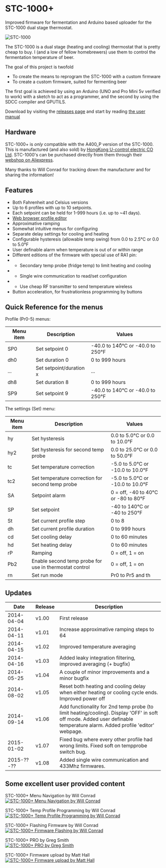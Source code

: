 STC\-1000+
========

Improved firmware for fermentation and Arduino based uploader for the STC-1000 dual stage thermostat.

![STC-1000](http://img.diytrade.com/cdimg/1066822/11467124/0/1261107339/temperature_controllers_STC-1000.jpg)

The STC-1000 is a dual stage (heating and cooling) thermostat that is pretty cheap to buy. I (and a low of fellow homebrewers) use them to control the fermentation temperature of beer.

The goal of this project is twofold
 * To create the means to reprogram the STC-1000 with a custom firmware
 * To create a custom firmware, suited for fermenting beer

The first goal is achieved by using an Arduino (UNO and Pro Mini 5v verified to work) with a sketch to act as a programmer, and the second by using the SDCC compiler and GPUTILS. 

Download by visiting the [releases page](https://github.com/matsstaff/stc1000p/releases)
and start by reading [the user manual](/usermanual/README.md)

Hardware
--------
STC\-1000+ is *only* compatible with the A400_P version of the STC\-1000. This is manufactured (and also sold) by [HongKong U-control electric CO Ltd](http://www.sz-youkong.com/). STC\-1000's can be purchased directly from them through their [webshop on Aliexpress](http://www.aliexpress.com/store/1305777).

Many thanks to Will Conrad for tracking down the manufacturer and for sharing the information!

Features
--------

* Both Fahrenheit and Celsius versions
* Up to 6 profiles with up to 10 setpoints.
* Each setpoint can be held for 1-999 hours (i.e. up to ~41 days).
* [Web browser profile editor](http://goo.gl/z1KEoi) 
* Approximative ramping
* Somewhat intuitive menus for configuring
* Separate delay settings for cooling and heating
* Configurable hysteresis (allowable temp swing) from 0.0 to 2.5°C or 0.0 to 5.0°F
* User definable alarm when temperature is out of or within range
* Different editions of the firmware with special use of RA1 pin:
* - Secondary temp probe (fridge temp) to limit heating and cooling
* - Single wire communication to read/set configuration 
* - Use cheap RF transmitter to send temperature wireless
* Button acceleration, for frustrationless programming by buttons

Quick Reference for the menus
-----------------------------

Profile (Pr0-5) menus:

|Menu item|Description|Values|
|--------|-------|-------|
|SP0|Set setpoint 0|-40.0 to 140͒°C or -40.0 to 250°F|
|dh0|Set duration 0|0 to 999 hours|
|...|Set setpoint/duration x|...|
|dh8|Set duration 8|0 to 999 hours|
|SP9|Set setpoint 9|-40.0 to 140°C or -40.0 to 250°F|

The settings (Set) menu:

|Menu item|Description|Values|
|---|---|---|
|hy|Set hysteresis|0.0 to 5.0°C or 0.0 to 10.0°F|
|hy2|Set hysteresis for second temp probe|0.0 to 25.0°C or 0.0 to 50.0°F|
|tc|Set temperature correction|-5.0 to 5.0°C or -10.0 to 10.0°F|
|tc2|Set temperature correction for second temp probe|-5.0 to 5.0°C or -10.0 to 10.0°F|
|SA|Setpoint alarm|0 = off, -40 to 40°C or -80 to 80°F|
|SP|Set setpoint|-40 to 140°C or -40 to 250°F|
|St|Set current profile step|0 to 8|
|dh|Set current profile duration|0 to 999 hours|
|cd|Set cooling delay|0 to 60 minutes|
|hd|Set heating delay|0 to 60 minutes|
|rP|Ramping|0 = off, 1 = on|
|Pb2|Enable second temp probe for use in thermostat control|0 = off, 1 = on|
|rn|Set run mode|Pr0 to Pr5 and th|


Updates
-------

|Date|Release|Description|
|----|-------|-----------|
|2014-04-04|v1.00|First release|
|2014-04-11|v1.01|Increase approximative ramping steps to 64|
|2014-04-15|v1.02|Improved temperature averaging|
|2014-04-16|v1.03|Added leaky integration filtering, improved averaging (+ bugfix)|
|2014-05-25|v1.04|A couple of minor improvements and a minor bugfix|
|2014-08-02|v1.05|Reset both heating and cooling delay when either heating or cooling cycle ends. Improved power off| functionality, increased button debounce time, allow longer heating delays.|  
|2014-09-14|v1.06|Add functionality for 2nd temp probe (to limit heating/cooling). Display 'OFF' in soft off mode. Added user definable temperature alarm. Added profile 'editor' webpage.|
|2015-01-02|v1.07|Fixed bug where every other profile had wrong limits. Fixed soft on tempprobe switch bug.|
|2015-??-??|v1.08|Added single wire communication and 433Mhz firmwares.|

Some excellent user provided content
------------------------------------
STC-1000+ Menu Navigation by Will Conrad   
[![STC-1000+ Menu Navigation by Will Conrad](http://img.youtube.com/vi/u95BEq3bk7Q/0.jpg)](http://youtu.be/u95BEq3bk7Q)

STC-1000+ Temp Profile Programming by Will Conrad   
[![STC-1000+ Temp Profile Programming by Will Conrad](http://img.youtube.com/vi/nZst7ETP-w8/0.jpg)](http://youtu.be/nZst7ETP-w8)

STC-1000+ Flashing Firmware by Will Conrad   
[![STC-1000+ Firmware Flashing by Will Conrad](http://img.youtube.com/vi/-DdTweLYyN0/0.jpg)](http://youtu.be/-DdTweLYyN0)

STC-1000+ PRO by Greg Smith<br>
[![STC-1000+ PRO by Greg Smith](http://img.youtube.com/vi/Uo-KlZ5Eo0w/0.jpg)](https://www.youtube.com/watch?v=Uo-KlZ5Eo0w)

STC-1000+ Firmware upload by Matt Hall   
[![STC-1000+ Firmware upload by Matt Hall](http://img.youtube.com/vi/oAZKI5U_SoM/0.jpg)](http://youtu.be/oAZKI5U_SoM)
